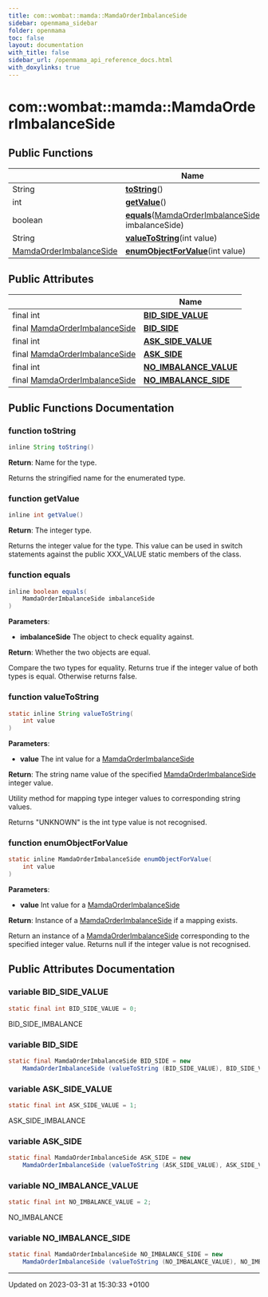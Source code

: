 ```yaml
---
title: com::wombat::mamda::MamdaOrderImbalanceSide
sidebar: openmama_sidebar
folder: openmama
toc: false
layout: documentation
with_title: false
sidebar_url: /openmama_api_reference_docs.html
with_doxylinks: true
---
```


# com::wombat::mamda::MamdaOrderImbalanceSide





## Public Functions

|                | Name           |
| -------------- | -------------- |
| String | **[toString](classcom_1_1wombat_1_1mamda_1_1MamdaOrderImbalanceSide.html#function-tostring)**() |
| int | **[getValue](classcom_1_1wombat_1_1mamda_1_1MamdaOrderImbalanceSide.html#function-getvalue)**() |
| boolean | **[equals](classcom_1_1wombat_1_1mamda_1_1MamdaOrderImbalanceSide.html#function-equals)**([MamdaOrderImbalanceSide](classcom_1_1wombat_1_1mamda_1_1MamdaOrderImbalanceSide.html) imbalanceSide) |
| String | **[valueToString](classcom_1_1wombat_1_1mamda_1_1MamdaOrderImbalanceSide.html#function-valuetostring)**(int value) |
| [MamdaOrderImbalanceSide](classcom_1_1wombat_1_1mamda_1_1MamdaOrderImbalanceSide.html) | **[enumObjectForValue](classcom_1_1wombat_1_1mamda_1_1MamdaOrderImbalanceSide.html#function-enumobjectforvalue)**(int value) |

## Public Attributes

|                | Name           |
| -------------- | -------------- |
| final int | **[BID_SIDE_VALUE](classcom_1_1wombat_1_1mamda_1_1MamdaOrderImbalanceSide.html#variable-bid-side-value)**  |
| final [MamdaOrderImbalanceSide](classcom_1_1wombat_1_1mamda_1_1MamdaOrderImbalanceSide.html) | **[BID_SIDE](classcom_1_1wombat_1_1mamda_1_1MamdaOrderImbalanceSide.html#variable-bid-side)**  |
| final int | **[ASK_SIDE_VALUE](classcom_1_1wombat_1_1mamda_1_1MamdaOrderImbalanceSide.html#variable-ask-side-value)**  |
| final [MamdaOrderImbalanceSide](classcom_1_1wombat_1_1mamda_1_1MamdaOrderImbalanceSide.html) | **[ASK_SIDE](classcom_1_1wombat_1_1mamda_1_1MamdaOrderImbalanceSide.html#variable-ask-side)**  |
| final int | **[NO_IMBALANCE_VALUE](classcom_1_1wombat_1_1mamda_1_1MamdaOrderImbalanceSide.html#variable-no-imbalance-value)**  |
| final [MamdaOrderImbalanceSide](classcom_1_1wombat_1_1mamda_1_1MamdaOrderImbalanceSide.html) | **[NO_IMBALANCE_SIDE](classcom_1_1wombat_1_1mamda_1_1MamdaOrderImbalanceSide.html#variable-no-imbalance-side)**  |

## Public Functions Documentation

### function toString

```java
inline String toString()
```


**Return**: Name for the type. 

Returns the stringified name for the enumerated type.


### function getValue

```java
inline int getValue()
```


**Return**: The integer type. 

Returns the integer value for the type. This value can be used in switch statements against the public XXX_VALUE static members of the class.


### function equals

```java
inline boolean equals(
    MamdaOrderImbalanceSide imbalanceSide
)
```


**Parameters**: 

  * **imbalanceSide** The object to check equality against. 


**Return**: Whether the two objects are equal. 

Compare the two types for equality. Returns true if the integer value of both types is equal. Otherwise returns false.


### function valueToString

```java
static inline String valueToString(
    int value
)
```


**Parameters**: 

  * **value** The int value for a [MamdaOrderImbalanceSide](classcom_1_1wombat_1_1mamda_1_1MamdaOrderImbalanceSide.html)


**Return**: The string name value of the specified [MamdaOrderImbalanceSide](classcom_1_1wombat_1_1mamda_1_1MamdaOrderImbalanceSide.html) integer value. 

Utility method for mapping type integer values to corresponding string values.

Returns "UNKNOWN" is the int type value is not recognised.


### function enumObjectForValue

```java
static inline MamdaOrderImbalanceSide enumObjectForValue(
    int value
)
```


**Parameters**: 

  * **value** Int value for a [MamdaOrderImbalanceSide](classcom_1_1wombat_1_1mamda_1_1MamdaOrderImbalanceSide.html)


**Return**: Instance of a [MamdaOrderImbalanceSide](classcom_1_1wombat_1_1mamda_1_1MamdaOrderImbalanceSide.html) if a mapping exists. 

Return an instance of a [MamdaOrderImbalanceSide](classcom_1_1wombat_1_1mamda_1_1MamdaOrderImbalanceSide.html) corresponding to the specified integer value. Returns null if the integer value is not recognised.


## Public Attributes Documentation

### variable BID_SIDE_VALUE

```java
static final int BID_SIDE_VALUE = 0;
```


BID_SIDE_IMBALANCE 


### variable BID_SIDE

```java
static final MamdaOrderImbalanceSide BID_SIDE = new 
    MamdaOrderImbalanceSide (valueToString (BID_SIDE_VALUE), BID_SIDE_VALUE);
```


### variable ASK_SIDE_VALUE

```java
static final int ASK_SIDE_VALUE = 1;
```


ASK_SIDE_IMBALANCE 


### variable ASK_SIDE

```java
static final MamdaOrderImbalanceSide ASK_SIDE = new
    MamdaOrderImbalanceSide (valueToString (ASK_SIDE_VALUE), ASK_SIDE_VALUE);
```


### variable NO_IMBALANCE_VALUE

```java
static final int NO_IMBALANCE_VALUE = 2;
```


NO_IMBALANCE 


### variable NO_IMBALANCE_SIDE

```java
static final MamdaOrderImbalanceSide NO_IMBALANCE_SIDE = new
    MamdaOrderImbalanceSide (valueToString (NO_IMBALANCE_VALUE), NO_IMBALANCE_VALUE);
```


-------------------------------

Updated on 2023-03-31 at 15:30:33 +0100